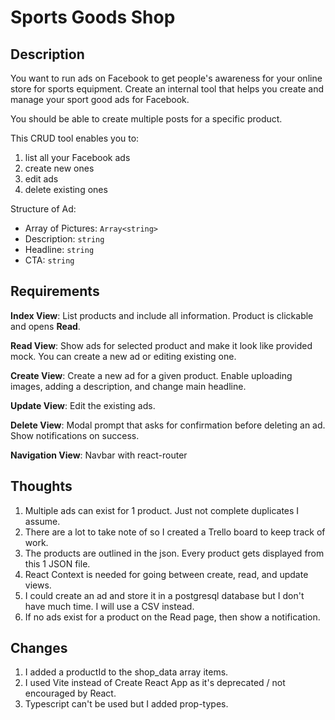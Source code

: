 # Sports Goods Shop

## Description

You want to run ads on Facebook to get people's awareness for your online store for sports equipment. Create an internal tool that helps you create and manage your sport good ads for Facebook.

You should be able to create multiple posts for a specific product.

This CRUD tool enables you to:

1. list all your Facebook ads
2. create new ones
3. edit ads
4. delete existing ones

Structure of Ad:

- Array of Pictures: `Array<string>`
- Description: `string`
- Headline: `string`
- CTA: `string`

## Requirements

**Index View**: List products and include all information. Product is clickable and opens **Read**.

**Read View**: Show ads for selected product and make it look like provided mock. You can create a new ad or editing existing one.

**Create View**: Create a new ad for a given product. Enable uploading images, adding a description, and change main headline.

**Update View**: Edit the existing ads.

**Delete View**: Modal prompt that asks for confirmation before deleting an ad. Show notifications on success.

**Navigation View**: Navbar with react-router

## Thoughts

1. Multiple ads can exist for 1 product. Just not complete duplicates I assume.
2. There are a lot to take note of so I created a Trello board to keep track of work.
3. The products are outlined in the json. Every product gets displayed from this 1 JSON file.
4. React Context is needed for going between create, read, and update views.
5. I could create an ad and store it in a postgresql database but I don't have much time. I will use a CSV instead.
6. If no ads exist for a product on the Read page, then show a notification.

## Changes

1. I added a productId to the shop_data array items.
2. I used Vite instead of Create React App as it's deprecated / not encouraged by React.
3. Typescript can't be used but I added prop-types.
